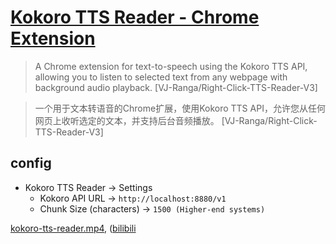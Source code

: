 # [Kokoro TTS Reader - Chrome Extension](https://github.com/VJ-Ranga/Right-Click-TTS-Reader-V3)

> A Chrome extension for text-to-speech using the Kokoro TTS API, allowing you to listen to selected text from any webpage with background audio playback. [VJ-Ranga/Right-Click-TTS-Reader-V3]

> 一个用于文本转语音的Chrome扩展，使用Kokoro TTS API，允许您从任何网页上收听选定的文本，并支持后台音频播放。 [VJ-Ranga/Right-Click-TTS-Reader-V3]

## config

- Kokoro TTS Reader → Settings
	- Kokoro API URL → `http://localhost:8880/v1`
	- Chunk Size (characters) → `1500 (Higher-end systems)`

[kokoro-tts-reader.mp4](https://scillidan.github.io/media_cheat/opt/Browser/kokoro-tts-reader.mp4), ([bilibili](https://www.bilibili.com/video/BV1zwYBz3Emk)
